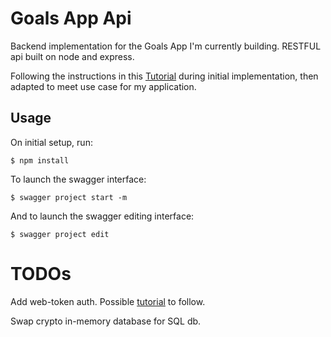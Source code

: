 # Goals App Api

Backend implementation for the Goals App I'm currently building. RESTFUL api built on node and express.  

Following the instructions in this [Tutorial](https://scotch.io/tutorials/speed-up-your-restful-api-development-in-node-js-with-swagger) during initial implementation, then adapted to meet use case for my application.

## Usage 

On initial setup, run: 

```
$ npm install
```

To launch the swagger interface: 

```
$ swagger project start -m
```

And to launch the swagger editing interface: 

```
$ swagger project edit
```

# TODOs 

Add web-token auth.  Possible [tutorial](https://scotch.io/tutorials/authenticate-a-node-js-api-with-json-web-tokens) to follow.

Swap crypto in-memory database for SQL db. 